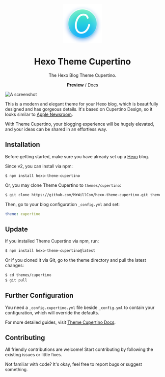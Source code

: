 <p align="center">
  <img src="./assets/logo-v2.svg" width="128">
</p>

<h1 align="center">Hexo Theme Cupertino</h1>

<p align="center">The Hexo Blog Theme Cupertino.<p>

<p align="center"><a href="https://blog.mrwillcom.com/"><strong>Preview</strong></a> / <a href="https://cupertino.mrwillcom.com/">Docs</a></p>

![A screenshot](https://blog.mrwillcom.com/img/000001.png)

This is a modern and elegant theme for your Hexo blog, which is beautifully designed and has gorgeous details. It's based on Cupertino Design, so it looks similar to [Apple Newsroom](https://www.apple.com/newsroom/).

With Theme Cupertino, your blogging experience will be hugely elevated, and your ideas can be shared in an effortless way.

## Installation

Before getting started, make sure you have already set up a [Hexo](https://hexo.io/) blog.

Since v2, you can install via npm:

```sh
$ npm install hexo-theme-cupertino
```

Or, you may clone Theme Cupertino to `themes/cupertino`:

```sh
$ git clone https://github.com/MrWillCom/hexo-theme-cupertino.git themes/cupertino
```

Then, go to your blog configuration `_config.yml` and set:

```yaml
theme: cupertino
```

## Update

If you installed Theme Cupertino via npm, run:

```sh
$ npm install hexo-theme-cupertino@latest
```

Or if you cloned it via Git, go to the theme directory and pull the latest changes:

```sh
$ cd themes/cupertino
$ git pull
```

## Further Configuration

You need a `_config.cupertino.yml` file beside `_config.yml` to contain your configuration, which will override the defaults.

For more detailed guides, visit [Theme Cupertino Docs](https://cupertino.mrwillcom.com/).

## Contributing

All friendly contributions are welcome! Start contributing by following the existing issues or little fixes.

Not familiar with code? It's okay, feel free to report bugs or suggest something.
